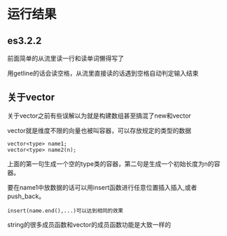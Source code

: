 # 运行结果
## es3.2.2
前面简单的从流里读一行和读单词懒得写了

用getline的话会读空格，从流里直接读的话遇到空格自动判定输入结束
## 关于vector
关于vector之前有些误解以为就是构建数组甚至搞混了new和vector

vector就是维度不限的向量也被叫容器，可以存放规定的类型的数据

    vector<type> name1;
    vector<type> name2(n);
上面的第一句生成一个空的type类的容器，第二句是生成一个初始长度为n的容器。

要在name1中放数据的话可以用insert函数进行任意位置插入插入,或者push_back。

    insert(name.end(),...)可以达到相同的效果
string的很多成员函数和vector的成员函数功能是大致一样的
